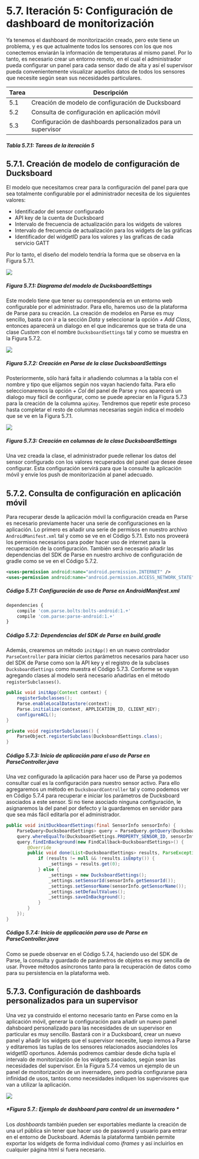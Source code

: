 # 5.7. Iteración 5: Configuración de dashboard de monitorización

Ya tenemos el dashboard de monitorización creado, pero este tiene un problema, y es que actualmente todos los sensores con los que nos conectemos enviarán la información de temperaturas al mismo panel. Por lo tanto, es necesario crear un entorno remoto, en el cual el administrador pueda configurar un panel para cada sensor dado de alta y así el supervisor pueda convenientemente visualizar aquellos datos de todos los sensores que necesite según sean sus necesidades particulares.

| Tarea | Descripción |
| -- | -- |
| 5.1 | Creación de modelo de configuración de Ducksboard |
| 5.2 | Consulta de configuración en aplicación móvil |
| 5.3 | Configuración de dashboards personalizados para un supervisor |
##### *Tabla 5.7.1: Tareas de la iteración 5* 

## 5.7.1. Creación de modelo de configuración de Ducksboard

El modelo que necesitamos crear para la configuración del panel para que sea totalmente configurable por el administrador necesita de los siguientes valores:

- Identificador del sensor configurado
- API key de la cuenta de Ducksboard
- Intervalo de frecuencia de actualización para los widgets de valores
- Intervalo de frecuencia de actualización para los widgets de las gráficas
- Identificador del widgetID para los valores y las graficas de cada servicio GATT

Por lo tanto, el diseño del modelo tendría la forma que se observa en la Figura 5.7.1.

![](./imagenes/diagrama_clase_ducksboard_settings.jpg)
##### *Figura 5.7.1: Diagrama del modelo de DucksboardSettings*

Este modelo tiene que tener su correspondencia en un entorno web configurable por el administrador. Para ello, haremos uso de la plataforma de Parse para su creación. La creación de modelos en Parse es muy sencillo, basta con ir a la sección *Data* y seleccionar la opción *+ Add Class*, entonces aparecerá un dialogo en el que indicaremos que se trata de una clase *Custom* con el nombre ```DucksboardSettings``` tal y como se muestra en la Figura 5.7.2.

![](./imagenes/parse_ducksboard_settings.jpg)
##### *Figura 5.7.2: Creación en Parse de la clase DucksboardSettings*

Posteriormente, sólo hará falta ir añadiendo columnas a la tabla con el nombre y tipo que elijamos según nos vayan haciendo falta. Para ello seleccionaremos la opción *+ Col* del panel de Parse y nos aparecerá un dialogo muy fácil de configurar, como se puede apreciar en la Figura 5.7.3 para la creación de la columna ```apiKey```. Tendremos que repetir este proceso hasta completar el resto de columnas necesarias según indica el modelo que se ve en la Figura 5.7.1.

![](./imagenes/parse_ducksboard_settings_column.jpg)
##### *Figura 5.7.3: Creación en columnas de la clase DucksboardSettings*

Una vez creada la clase, el administrador puede rellenar los datos del sensor configurado con los valores recuperados del panel que desee desee configurar. Esta configuración servirá para que la consulte la aplicación móvil y envíe los push de monitorización al panel adecuado.


## 5.7.2. Consulta de configuración en aplicación móvil

Para recuperar desde la aplicación móvil la configuración creada en Parse es necesario previamente hacer una serie de configuraciones en la aplicación. Lo primero es añadir una serie de permisos en nuestro archivo ```AndroidManifest.xml``` tal y como se ve en el Código 5.7.1. Esto nos proveerá los permisos necesarios para poder hacer uso de internet para la recuperación de la configuración. También será necesario añadir las dependencias del SDK de Parse en nuestro archivo de configuración de gradle como se ve en el Código 5.7.2.

```xml
<uses-permission android:name="android.permission.INTERNET" />
<uses-permission android:name="android.permission.ACCESS_NETWORK_STATE" />
```
##### *Código 5.7.1: Configuración de uso de Parse en AndroidManifest.xml*

```javascript
dependencies {
    compile 'com.parse.bolts:bolts-android:1.+'
    compile 'com.parse:parse-android:1.+'
}
```
##### *Código 5.7.2: Dependencias del SDK de Parse en build.gradle*


Además, crearemos un método ```initApp()``` en un nuevo controlador ```ParseController``` para iniciar ciertos parámetros necesarios para hacer uso del SDK de Parse como son la API key y el registro de la subclases ```DucksboardSettings``` como muestra el Código 5.7.3. Conforme se vayan agregando clases al modelo será necesario añadirlas en el método ```registerSubclasses()```.

```java
public void initApp(Context context) {
    registerSubclasses();
    Parse.enableLocalDatastore(context);
    Parse.initialize(context, APPLICATION_ID, CLIENT_KEY);
    configureACL();
}

private void registerSubclasses() {
    ParseObject.registerSubclass(DucksboardSettings.class);
}
```
##### *Código 5.7.3: Inicio de aplicación para el uso de Parse en ParseController.java*

Una vez configurado la aplicación para hacer uso de Parse ya podemos consultar cual es la configuración para nuestro sensor activo. Para ello agregaremos un método en ```DucksboardController``` tal y como podemos ver en Código 5.7.4 para recuperar e iniciar los parámetros de Ducksboard asociados a este sensor. Si no tiene asociado ninguna configuración, le asignaremos la del panel por defecto y la guardaremos en servidor para que sea más fácil editarla por el administrador.

```java
public void initDuckboardSettings(final SensorInfo sensorInfo) {
    ParseQuery<DucksboardSettings> query = ParseQuery.getQuery(DucksboardSettings.class);
    query.whereEqualTo(DucksboardSettings.PROPERTY_SENSOR_ID, sensorInfo.getSensorId());
    query.findInBackground(new FindCallback<DucksboardSettings>() {
        @Override
        public void done(List<DucksboardSettings> results, ParseException e) {
            if (results != null && !results.isEmpty()) {
                _settings = results.get(0);
            } else {
                _settings = new DucksboardSettings();
                _settings.setSensorId(sensorInfo.getSensorId());
                _settings.setSensorName(sensorInfo.getSensorName());
                _settings.setDefaultValues();
                _settings.saveInBackground();
            }
        }
    });
}
```
##### *Código 5.7.4: Inicio de applicación para uso de Parse en ParseController.java*

Como se puede observar en el Código 5.7.4, haciendo uso del SDK de Parse, la consulta y guardado de parámetros de objetos es muy sencilla de usar. Provee métodos asíncronos tanto para la recuperación de datos como para su persistencia en la plataforma web.

## 5.7.3. Configuración de dashboards personalizados para un supervisor

Una vez ya construido el entorno necesario tanto en Parse como en la aplicación móvil, generar la configuración para añadir un nuevo panel dahsboard personalizado para las necesidades de un supervisor en particular es muy sencillo. Bastará con ir a Ducksboard, crear un nuevo panel y añadir los widgets que el supervisor necesite, luego iremos a Parse y editaremos las tuplas de los sensores relacionados asociandoles los widgetID oportunos. Además podremos cambiar desde dicha tupla el intervalo de monitorización de los widgets asociados, según sean las necesidades del supervisor. En la Figura 5.7.4 vemos un ejemplo de un panel de monitorización de un invernadero, pero podría configurarse para infinidad de usos, tantos como necesidades indiquen los supervisores que van a utilizar la aplicación.

![](./imagenes/ducksboard_invernadero.jpg)
##### *Figura 5.7.: Ejemplo de dashboard para control de un invernadero *

Los *dashboards* también pueden ser exportables mediante la creación de una url pública sin tener que hacer uso de password y usuario para entrar en el entorno de Ducksboard. Además la plataforma también permite exportar los widgets de forma individual como *iframes* y así incluirlos en cualquier página html si fuera necesario.



